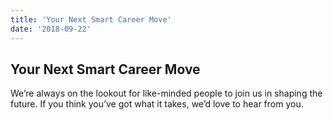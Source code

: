 ```yaml
---
title: 'Your Next Smart Career Move'
date: '2018-09-22'
---
```


## Your Next Smart Career Move

We’re always on the lookout for like-minded people to join us in shaping the future. If you think you’ve got what it takes, we’d love to hear from you.
